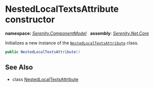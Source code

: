 # NestedLocalTextsAttribute constructor
**namespace:** *[Serenity.ComponentModel](../../README.md#serenity.componentmodel-namespace)*   **assembly**: *[Serenity.Net.Core](../../README.md)*

Initializes a new instance of the [`NestedLocalTextsAttribute`](../NestedLocalTextsAttribute.md) class.

```csharp
public NestedLocalTextsAttribute()
```

## See Also

* class [NestedLocalTextsAttribute](../NestedLocalTextsAttribute.md)